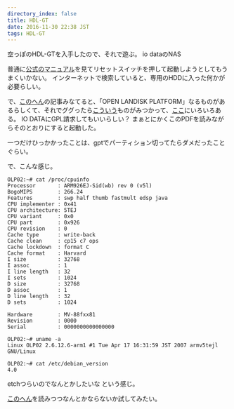 ```yaml
---
directory_index: false
title: HDL-GT
date: 2016-11-30 22:38 JST
tags: HDL-GT
---
```


空っぽのHDL-GTを入手したので、それで遊ぶ。
io dataのNAS

普通に[公式のマニュアル](http://www.iodata.jp/lib/manual/pdf2/hdl-gt-07.pdf)を見てリセットスイッチを押して起動しようとしてもうまくいかない。
インターネットで検索していると、専用のHDDに入った何かが必要らしい。

で、[このへん](http://helotaru.blogspot.jp/2012/02/hdl-gt20-nas.html)の記事みなてると、「OPEN LANDISK PLATFORM」なるものがあるらしくて、それでググったら[こういう](ftp://ftp.iij.ad.jp/pub/sourceforge.jp/freetank/30616/OPEN%20LANDISK%20PLATFORM%20Linux200README.pdf)ものがみつかって、[ここ](ftp://ftp.iij.ad.jp/pub/sourceforge.jp/freetank/30616)にいろいろある。
IO DATAにGPL請求してもいいらしい？
まぁとにかくこのPDFを読みながらそのとおりにすると起動した。

一つだけひっかかったことは、gptでパーティション切ってたらダメだったことぐらい。

で、こんな感じ。
<pre><code>OLP02:~# cat /proc/cpuinfo
Processor       : ARM926EJ-Sid(wb) rev 0 (v5l)
BogoMIPS        : 266.24
Features        : swp half thumb fastmult edsp java
CPU implementer : 0x41
CPU architecture: 5TEJ
CPU variant     : 0x0
CPU part        : 0x926
CPU revision    : 0
Cache type      : write-back
Cache clean     : cp15 c7 ops
Cache lockdown  : format C
Cache format    : Harvard
I size          : 32768
I assoc         : 1
I line length   : 32
I sets          : 1024
D size          : 32768
D assoc         : 1
D line length   : 32
D sets          : 1024

Hardware        : MV-88fxx81
Revision        : 0000
Serial          : 0000000000000000
</code></pre>

<pre><code>OLP02:~# uname -a
Linux OLP02 2.6.12.6-arm1 #1 Tue Apr 17 16:31:59 JST 2007 armv5tejl GNU/Linux
</code></pre>

<pre><code>OLP02:~# cat /etc/debian_version
4.0
</code></pre>

etchつらいのでなんとかしたいな という感じ。

[このへん](http://next.matrix.jp/landisk-hdl-gxr-debian-squeeze.html)を読みつつなんとかならないか試してみたい。
